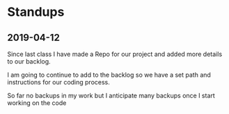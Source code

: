 # Standups

## 2019-04-12

Since last class I have made a Repo for our project and added more details to our backlog.

I am going to continue to add to the backlog so we have a set path and instructions for our coding process.

So far no backups in my work but I anticipate many backups once I start working on the code
